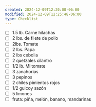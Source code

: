 ```yaml
---
created: 2024-12-09T12:20:00-06:00
modified: 2024-12-09T12:25:48-06:00
type: Checklist
---
```


- [ ] 1.5 lb. Carne hilachas
- [ ] 2 lbs. de filete de pollo 
- [ ] 2lbs. Tomate
- [ ] 2 lbs. Papa
- [ ] 2 lbs cebolla 
- [ ] 2 quetzales cilantro
- [ ]  1/2 lb. Miltomate
- [ ] 3 zanahorias
- [ ] 3 pepinos 
- [ ] 2 chiles pimientos rojos
- [ ] 1/2 guicoy sazón 
- [ ] 5 limones 
- [ ] fruta: piña, melón, banano, mandarinas
